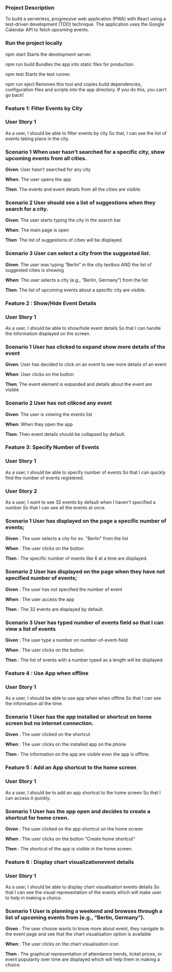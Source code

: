 ### Project Description

To build a serverless, progressive web application (PWA) with React using a test-driven development (TDD) technique. The application uses the Google Calendar API to fetch upcoming events.

### Run the project locally

npm start
Starts the development server.

npm run build
Bundles the app into static files for production.

npm test
Starts the test runner.

npm run eject
Removes this tool and copies build dependencies, configuration files
and scripts into the app directory. If you do this, you can’t go back!

### Feature 1: Filter Events by City

### User Story 1

As a user,
I should be able to filter events by city
So that, I can see the list of events taking place in the city.

### Scenario 1 When user hasn’t searched for a specific city, show upcoming events from all cities.

**Given**: User hasn’t searched for any city

**When**: The user opens the app

**Then**: The events and event details from all the cities are visible.

### Scenario 2 User should see a list of suggestions when they search for a city.

**Given**: The user starts typing the city in the search bar

**When**: The main page is open

**Then**: The list of suggestions of cities will be displayed.

### Scenario 3 User can select a city from the suggested list.

**Given**: The user was typing “Berlin” in the city textbox AND the list of suggested cities is showing

**When**: The user selects a city (e.g., “Berlin, Germany”) from the list

**Then**: The list of upcoming events about a specific city are visible.

### Feature 2 : Show/Hide Event Details

### User Story 1

As a user,
I should be able to show/hide event details
So that I can handle the information displayed on the screen.

### Scenario 1 User has clicked to expand show more details of the event

**Given**: User has decided to click on an event to see more details of an event

**When**: User clicks on the button

**Then**: The event element is expanded and details about the event are visible

### Scenario 2 User has not clikced any event

**Given**: The user is viewing the events list

**When**: When they open the app

**Then**: Then event details should be collapsed by default.

### Feature 3: Specify Number of Events

### User Story 1

As a user,
I should be able to specify number of events
So that I can quickly find the number of events registered.

### User Story 2

As a user,
I want to see 32 events by default when I haven't specified a number
So that I can see all the events at once.

### Scenario 1 User has displayed on the page a specific number of events;

**Given** : The user selects a city for ex. "Berlin" from the list

**When** : The user clicks on the button

**Then** : The specific number of events like 6 at a time are displayed.

### Scenario 2 User has displayed on the page when they have not specified number of events;

**Given** : The user has not specified the number of event

**When** : The user access the app

**Then** : The 32 events are displayed by default.

### Scenario 3 User has typed number of events field so that I can view a list of events

**Given** : The user type a number on number-of-event-field

**When** : The user clicks on the button

**Then** : The list of events with a number typed as a length will be displayed.

### Feature 4 : Use App when offline

### User Story 1

As a user,
I should be able to use app when when offline
So that I can see the information all the time.

### Scenario 1 User has the app installed or shortcut on home screen but no internet connection.

**Given** : The user clicked on the shortcut

**When** : The user clicks on the installed app on the phone

**Then** : The information on the app are visible even the app is offline.

### Feature 5 : Add an App shortcut to the home screen

### User Story 1

As a user,
I should be to add an app shortcut to the home screen
So that I can access it quickly.

### Scenario 1 User has the app open and decides to create a shortcut for home creen.

**Given** : The user clicked on the app shortcut on the home screen

**When** : The user clicks on the button "Create home shortcut"

**Then** : The shortcut of the app is visible in the home screen.

### Feature 6 : Display chart visualizationevent details

### User Story 1

As a user,
I should be able to display chart visualisation events details
So that I can see the visual representation of the events which will make user to help in making a choice.

### Scenario 1 User is planning a weekend and browses through a list of upcoming events from (e.g., “Berlin, Germany”).

**Given** : The user choose wants to know more about event, they navigate to the event page and see that the chart visualisation option is available

**When** : The user clicks on the chart visualisation icon

**Then** : The graphical representation of attendance trends, ticket prices, or event popularity over time are displayed which will help them in making a choice.
